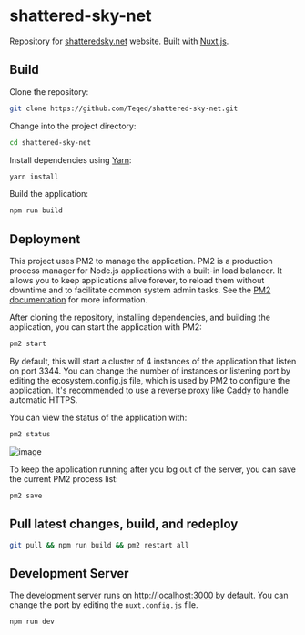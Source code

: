 # shattered-sky-net

Repository for [shatteredsky.net](https://shatteredsky.net) website. Built with [Nuxt.js](https://nuxtjs.org).

## Build

Clone the repository:

```bash
git clone https://github.com/Teqed/shattered-sky-net.git
```

Change into the project directory:

```bash
cd shattered-sky-net
```

Install dependencies using [Yarn](https://yarnpkg.com/):

```bash
yarn install
```

Build the application:

```bash
npm run build
```

## Deployment

This project uses PM2 to manage the application. PM2 is a production process manager for Node.js applications with a built-in load balancer. It allows you to keep applications alive forever, to reload them without downtime and to facilitate common system admin tasks. See the [PM2 documentation](https://pm2.keymetrics.io/docs/usage/quick-start/) for more information.

After cloning the repository, installing dependencies, and building the application, you can start the application with PM2:

```bash
pm2 start
```

By default, this will start a cluster of 4 instances of the application that listen on port 3344. You can change the number of instances or listening port by editing the ecosystem.config.js file, which is used by PM2 to configure the application. It's recommended to use a reverse proxy like [Caddy](https://caddyserver.com/) to handle automatic HTTPS.

You can view the status of the application with:

```bash
pm2 status
```

![image](https://user-images.githubusercontent.com/5181964/221232265-dc0f18f8-7bdb-4b8a-81af-fe33e7839d79.png)

To keep the application running after you log out of the server, you can save the current PM2 process list:

```bash
pm2 save
```

## Pull latest changes, build, and redeploy

```bash
git pull && npm run build && pm2 restart all
```

## Development Server

The development server runs on [http://localhost:3000](http://localhost:3000) by default. You can change the port by editing the `nuxt.config.js` file.

```bash
npm run dev
```
